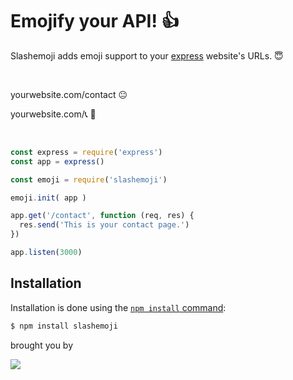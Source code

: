
# Emojify your API! 👍

  

 Slashemoji adds emoji support to your [express](http://expressjs.com/) website's URLs. 😇
  
  <br>

  yourwebsite.com/contact     😐
  
  yourwebsite.com/📞          🤩


  <br>


```js
const express = require('express')
const app = express()

const emoji = require('slashemoji')

emoji.init( app )

app.get('/contact', function (req, res) {
  res.send('This is your contact page.')
})

app.listen(3000)
```

## Installation

Installation is done using the
[`npm install` command](https://docs.npmjs.com/getting-started/installing-npm-packages-locally):

```bash
$ npm install slashemoji
```


  brought you by
  
  <a href="https://www.boardme.app/">
    <img style="width="100px;" src="https://www.boardme.app/public/img/boardme-blue.svg">
  </a>

